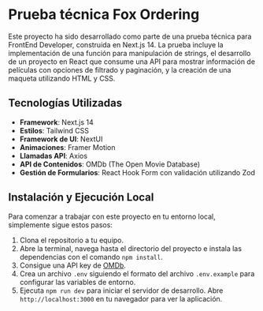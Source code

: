 # Prueba técnica Fox Ordering

Este proyecto ha sido desarrollado como parte de una prueba técnica para FrontEnd Developer, construida en Next.js 14. La prueba incluye la implementación de una función para manipulación de strings, el desarrollo de un proyecto en React que consume una API para mostrar información de películas con opciones de filtrado y paginación, y la creación de una maqueta utilizando HTML y CSS.

## Tecnologías Utilizadas

- **Framework**: Next.js 14
- **Estilos**: Tailwind CSS
- **Framework de UI**: NextUI
- **Animaciones**: Framer Motion
- **Llamadas API**: Axios
- **API de Contenidos**: OMDb (The Open Movie Database)
- **Gestión de Formularios**: React Hook Form con validación utilizando Zod

## Instalación y Ejecución Local

Para comenzar a trabajar con este proyecto en tu entorno local, simplemente sigue estos pasos:

1. Clona el repositorio a tu equipo.
2. Abre la terminal, navega hasta el directorio del proyecto e instala las dependencias con el comando `npm install`.
3. Consigue una API key de [OMDb](https://www.omdbapi.com).
4. Crea un archivo `.env` siguiendo el formato del archivo `.env.example` para configurar las variables de entorno.
5. Ejecuta `npm run dev` para iniciar el servidor de desarrollo. Abre `http://localhost:3000` en tu navegador para ver la aplicación.
